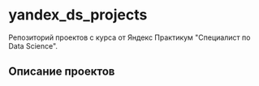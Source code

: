 # yandex_ds_projects
Репозиторий проектов с курса от Яндекс Практикум "Специалист по Data Science".

## Описание проектов
